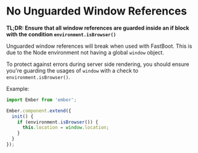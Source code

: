 # No Unguarded Window References

**TL;DR: Ensure that all window references are guarded inside an if block with the condition `environment.isBrowser()`**

Unguarded window references will break when used with FastBoot. This is due to the Node environment
not having a global `window` object. 

To protect against errors during server side rendering, you should ensure you're guarding the usages
of `window` with a check to `environment.isBrowser()`.

Example:

```js
import Ember from 'ember';

Ember.component.extend({
  init() {
    if (environment.isBrowser()) {
      this.location = window.location;
    }
  }
});
```
